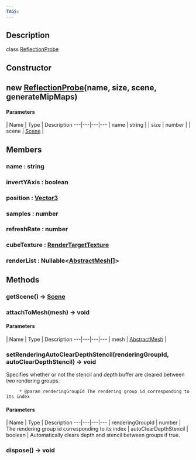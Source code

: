 ```yaml
---
TAGS:
---
```

## Description

class [ReflectionProbe](/classes/3.1/ReflectionProbe)



## Constructor

## new [ReflectionProbe](/classes/3.1/ReflectionProbe)(name, size, scene, generateMipMaps)



#### Parameters
 | Name | Type | Description
---|---|---|---
 | name | string | 
 | size | number | 
 | scene | [Scene](/classes/3.1/Scene) | 
## Members

### name : string


### invertYAxis : boolean


### position : [Vector3](/classes/3.1/Vector3)


### samples : number


### refreshRate : number


### cubeTexture : [RenderTargetTexture](/classes/3.1/RenderTargetTexture)


### renderList : Nullable&lt;[AbstractMesh](/classes/3.1/AbstractMesh)[]&gt;


## Methods

### getScene() &rarr; [Scene](/classes/3.1/Scene)


### attachToMesh(mesh) &rarr; void



#### Parameters
 | Name | Type | Description
---|---|---|---
 | mesh | [AbstractMesh](/classes/3.1/AbstractMesh) | 

### setRenderingAutoClearDepthStencil(renderingGroupId, autoClearDepthStencil) &rarr; void

Specifies whether or not the stencil and depth buffer are cleared between two rendering groups.

         * @param renderingGroupId The rendering group id corresponding to its index

#### Parameters
 | Name | Type | Description
---|---|---|---
 | renderingGroupId | number |  The rendering group id corresponding to its index
 | autoClearDepthStencil | boolean |  Automatically clears depth and stencil between groups if true.
### dispose() &rarr; void


